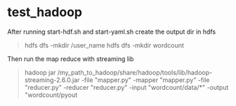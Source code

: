 # test_hadoop
After running start-hdf.sh and start-yaml.sh create the output dir in hdfs
> hdfs dfs -mkdir /user_name
> hdfs dfs -mkdir wordcount

Then run the map reduce with streaming lib
> hadoop jar /my_path_to_hadoop/share/hadoop/tools/lib/hadoop-streaming-2.6.0.jar -file "mapper.py" -mapper "mapper.py" -file "reducer.py" -reducer "reducer.py" -input "wordcount/data/*" -output "wordcount/pyout
